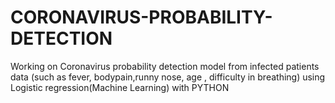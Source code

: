 # CORONAVIRUS-PROBABILITY-DETECTION
Working on Coronavirus probability detection model from infected patients data (such as fever, bodypain,runny  nose, age , difficulty in breathing) using Logistic regression(Machine Learning) with PYTHON  

